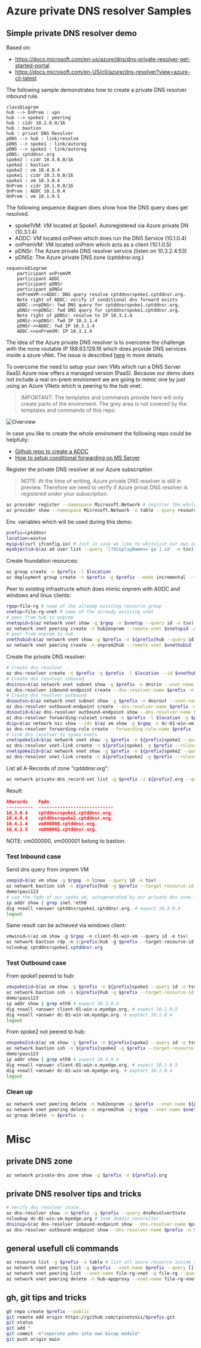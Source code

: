 # Azure private DNS resolver Samples

## Simple private DNS resolver demo

Based on:
- https://docs.microsoft.com/en-us/azure/dns/dns-private-resolver-get-started-portal
- https://docs.microsoft.com/en-US/cli/azure/dns-resolver?view=azure-cli-latest

The following sample demonstrates how to create a private DNS resolver inbound rule.

~~~ mermaid
classDiagram
hub --> OnPrem : vpn
hub --> spoke1 : peering
hub : cidr 10.2.0.0/16
hub : bastion
hub : privat DNS Resolver
pDNS --> hub : link/resolve
pDNS --> spoke1 : link/autoreg
pDNS --> spoke2 : link/autoreg
pDNS: cptddnsr.org
spoke2 : cidr 10.4.0.0/16
spoke2 : bastion
spoke2 : vm 10.4.0.4
spoke1 : cidr 10.3.0.0/16
spoke1 : vm 10.3.0.4
OnPrem : cidr 10.1.0.0/16
OnPrem : ADDC 10.1.0.4
OnPrem : vm 10.1.0.5
~~~

The following sequence diagram does show how the DNS query does get resolved.

- spoke1VM: VM located at Spoke1. Autoregistered via Azure private DN (10.3.1.4)
- ADDC: VM located onPrem which does run the DNS Service (10.1.0.4)
- onPremVM: VM located onPrem which acts as a client (10.1.0.5)
- pDNSr: The Azure private DNS resolver service (listen on 10.3.2.4:53)
- pDNSz: The Azure private DNS zone (cptddnsr.org.)

~~~ mermaid
sequenceDiagram
    participant onPremVM
    participant ADDC
    participant pDNSr
    participant pDNSz
    onPremVM->>ADDC: DNS query resolve cptddnsrspoke1.cptddnsr.org.
    Note right of ADDC: verify if conditional dns forward exists
    ADDC-->>pDNSr: fwd DNS query for cptddnsrspoke1.cptddnsr.org.
    pDNSr->>pDNSz: fwd DNS query for cptddnsrspoke1.cptddnsr.org.
    Note right of pDNSz: resolve to IP 10.3.1.4
    pDNSz->>pDNSr: fwd IP 10.3.1.4
    pDNSr->>ADDC: fwd IP 10.3.1.4
    ADDC->>onPremVM: IP 10.3.1.4
~~~

The idea of the Azure private DNS resolver is to overcome the challenge with the none routable IP 168.63.129.16 which does provide DNS services inside a azure vNet. The issue is described [here](https://docs.microsoft.com/en-us/answers/questions/181776/azure-private-dns-zone-resolution-from-on-prem.html) in more details. 

To overcome the need to setup your own VMs which run a DNS Server (IaaS) Azure now offers a managed version (PaaS). Because our demo does not include a real on-prem enviroment we are going to mimic one by just using an Azure VNets which is peering to the hub vnet.

> IMPORTANT: The templates and commands provide here will only create parts of the enviroment.
The grey area is not covered by the templates and commands of this repo.

![Overview](media/cptdpdnsr.002.png)

In case you like to create the whole enviroment the following repo could be helpfully:
- [Github repo to create a ADDC](https://github.com/Azure/azure-quickstart-templates/tree/master/application-workloads/active-directory/active-directory-new-domain-module-use)
- [How to setup conditional forwarding on MS Server](https://www.interfacett.com/blogs/windows-server-how-to-configure-a-conditional-forwarder-in-dns/)

Register the private DNS resolver at our Azure subscription

> NOTE: At the time of writing, Azure private DNS resolver is still in preview. Therefore we need to verify if Azure privat DNS resolver is registered under your subscription.

~~~ bash
az provider register --namespace Microsoft.Network # register the whole namespace wich also includes the dns-resolver
az provider show --namespace Microsoft.Network -o table --query resourceTypes[].resourceType -o table | grep dnsResolvers # verify if dnsResolver has been installed
~~~

Env. variables which will be used during this demo:

~~~ bash
prefix=cptddnsr
location=eastus
myip=$(curl ifconfig.io) # Just in case we like to whitelist our own ip.
myobjectid=$(az ad user list --query '[?displayName==`ga`].id' -o tsv) # just in case we like to assing some RBAC roles to ourself.
~~~

Create foundation resources:

~~~ bash
az group create -n $prefix -l $location
az deployment group create -n $prefix -g $prefix --mode incremental --template-file bicep/deploy.bicep -p prefix=$prefix myobjectid=$myobjectid location=$location
~~~

Peer to existing infrastructe which does mimic onprem with ADDC and windows and linux clients:

~~~ bash
rgop=file-rg # name of the already existing resource group
vnetop=file-rg-vnet # name of the already existing vnet
# peer from hub to onprem
vnetopid=$(az network vnet show -g $rgop -n $vnetop --query id -o tsv) 
az network vnet peering create -n hub2onprem --remote-vnet $vnetopid -g $prefix --vnet-name ${prefix}hub --allow-forwarded-traffic --allow-vnet-access
# peer from onprem to hub
vnethubid=$(az network vnet show -g $prefix -n ${prefix}hub --query id -o tsv)
az network vnet peering create -n onprem2hub --remote-vnet $vnethubid -g $rgop --vnet-name $vnetop  --allow-forwarded-traffic --allow-vnet-access 
~~~

Create the private DNS resolver:

~~~ bash
# Create dns resolver
az dns-resolver create -n $prefix -g $prefix -l $location --id $vnethubid
# Create dns resolver inbound
dnsinsn=$(az network vnet subnet show -g $prefix -n dnsrin --vnet-name ${prefix}hub --query id -o tsv) # subnet id dns resolver in.
az dns-resolver inbound-endpoint create --dns-resolver-name $prefix -n $prefix -g $prefix --ip-configuration private-ip-address="" private-ip-allocation-method=dynamic id=$dnsinsn -l $location
# Create dns resolver outbound
dnsoutsn=$(az network vnet subnet show -g $prefix -n dnsrout --vnet-name ${prefix}hub --query id -o tsv) # subnet id dns resolver out
az dns-resolver outbound-endpoint create --dns-resolver-name $prefix -n $prefix -g $prefix -l $location --id $dnsoutsn
dnsoutid=$(az dns-resolver outbound-endpoint show --dns-resolver-name $prefix -n $prefix -g $prefix --query id -o tsv) 
az dns-resolver forwarding-ruleset create -n $prefix -l $location -g $prefix --outbound-endpoints id=$dnsoutid
dcip=$(az network nic show --ids $(az vm show -g $rgop -n dc-01-win-vm --query networkProfile.networkInterfaces[0].id -o tsv) --query ipConfigurations[0].privateIpAddress -o tsv)
az dns-resolver forwarding-rule create --forwarding-rule-name $prefix -g $prefix --ruleset-name $prefix --domain-name myedge.org. --forwarding-rule-state Enabled --target-dns-servers ip-address="${dcip}"
# link dns resolver to spoke vnets
vnetspoke1id=$(az network vnet show -g $prefix -n ${prefix}spoke1 --query id -o tsv) # Retrieve vnet id.
az dns-resolver vnet-link create -n ${prefix}spoke1 -g $prefix --ruleset-name $prefix --id $vnetspoke1id # link dns resolver to spoke vnet
vnetspoke2id=$(az network vnet show -g $prefix -n ${prefix}spoke2 --query id -o tsv) # Retrieve vnet id.
az dns-resolver vnet-link create -n ${prefix}spoke2 -g $prefix --ruleset-name $prefix --id $vnetspoke2id # link dns resolver to spoke vnet
~~~

List all A-Records of zone "cptddnsr.org":

~~~ bash
az network private-dns record-set list -g $prefix -z ${prefix}.org --query '[?type==`Microsoft.Network/privateDnsZones/A`].{aRecords:aRecords[0].ipv4Address,fqdn:fqdn}' -o table
~~~

Result:

~~~ json
ARecords    Fqdn
----------  ----------------------------
10.3.0.4    cptddnsrspoke1.cptddnsr.org.
10.4.0.4    cptddnsrspoke2.cptddnsr.org.
10.4.1.4    vm000000.cptddnsr.org.
10.4.1.5    vm000001.cptddnsr.org.
~~~

NOTE: vm000000, vm000001 belong to bastion.

### Test Inbound case

Send dns query from onprem VM

~~~ bash
vmopid=$(az vm show -g $rgop -n linux --query id -o tsv)
az network bastion ssh -n ${prefix}hub -g $prefix --target-resource-id $vmopid --auth-type password --username chpinoto # log into onprem vm
demo!pass123
# use the fqdn of our spoke vm, autogenerated by our private dns zone.
ip addr show | grep inet.*eth0
dig +noall +answer cptddnsrspoke1.cptddnsr.org. # expect 10.3.0.4
logout
~~~

Same result can be achieved via windows client:

~~~ powershell
vmwinid=$(az vm show -g $rgop -n client-01-win-vm --query id -o tsv)
az network bastion rdp -n ${prefix}hub -g $prefix --target-resource-id $vmwinid
nslookup cptddnsrspoke1.cptddnsr.org
~~~

### Test Outbound case

From spoke1 peered to hub:

~~~ bash
vmspoke1id=$(az vm show -g $prefix -n ${prefix}spoke1 --query id -o tsv)
az network bastion ssh -n ${prefix}hub -g $prefix --target-resource-id $vmspoke1id --auth-type password --username chpinoto 
demo!pass123
ip addr show | grep eth0 # expect 10.3.0.4
dig +noall +answer client-01-win-v.myedge.org. # expect 10.1.0.5
dig +noall +answer dc-01-win-vm.myedge.org. # exptect 10.1.0.4
logout
~~~

From spoke2 not peered to hub:

~~~ bash
vmspoke2id=$(az vm show -g $prefix -n ${prefix}spoke2 --query id -o tsv)
az network bastion ssh -n ${prefix}spoke2 -g $prefix --target-resource-id $vmspoke2id --auth-type password --username chpinoto 
demo!pass123
ip addr show | grep eth0 # expect 10.4.0.4
dig +noall +answer client-01-win-v.myedge.org. # expect 10.1.0.5
dig +noall +answer dc-01-win-vm.myedge.org. # exptect 10.1.0.4
logout
~~~

### Clean up

~~~ bash
az network vnet peering delete -n hub2onprem -g $prefix --vnet-name ${prefix}hub
az network vnet peering delete -n onprem2hub -g $rgop --vnet-name $vnetop
az group delete -n $prefix -y
~~~

# Misc

## private DNS zone

~~~ bash
az network private-dns zone show -g $prefix -n ${prefix}.org
~~~

## private DNS resolver tips and tricks

~~~ bash
# Verify dns resolver state.
az dns-resolver show -n $prefix -g $prefix --query dnsResolverState 
nslookup dc-01-win-vm.myedge.org # look domain controller.
dnsinip=$(az dns-resolver inbound-endpoint show --dns-resolver-name $prefix -n $prefix -g $prefix --query ipConfigurations[].privateIpAddress -o tsv) # get inbount ip
az dns-resolver outbound-endpoint show --dns-resolver-name $prefix -n $prefix -g $prefix --query ipConfigurations[].privateIpAddress -o tsv  # get outbound details
~~~

## general usefull cli commands

~~~ bash
az resource list -g $prefix -o table # list all azure resource inside a resource group.
az network vnet peering list -g $prefix --vnet-name $prefix --query [].name
az network vnet peering list --vnet-name file-rg-vnet -g file-rg --query [].name
az network vnet peering delete -n hub-appproxy --vnet-name file-rg-vnet -g file-rg
~~~

## gh, git tips and tricks

~~~ bash
gh repo create $prefix --public
git remote add origin https://github.com/cpinotossi/$prefix.git
git status
git add *
git commit -m"seperate pdns into own bicep module"
git push origin main 
~~~